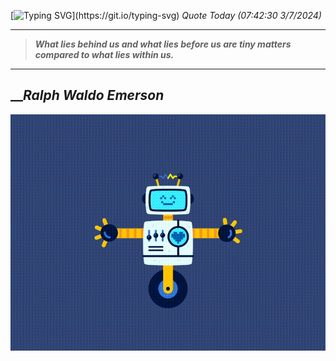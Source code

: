[![Typing SVG](https://readme-typing-svg.herokuapp.com?font=Press+Start+2P&color=C2F784&size=35&width=900&height=100&lines=Hello+World%2C+I'm+Hung+!)](https://git.io/typing-svg) 
_Quote Today (07:42:30 3/7/2024)_
___
>**_What lies behind us and what lies before us are tiny matters compared to what lies within us._**
___

## __**_Ralph Waldo Emerson_**

![RobotDance](src/assets/images/robot-dancing-dribble.gif?style=center)
